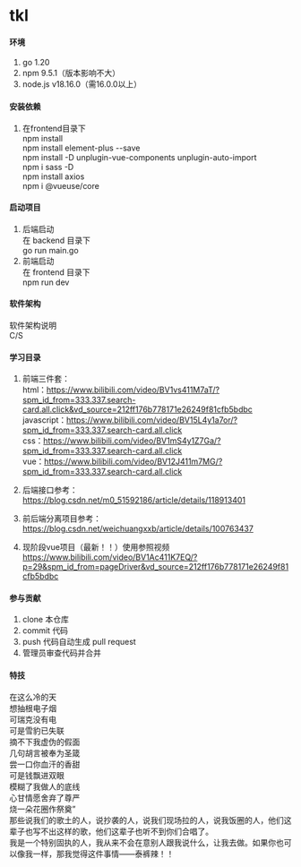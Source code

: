 # tkl

#### 环境
1.  go 1.20
2.  npm 9.5.1（版本影响不大）
3.  node.js v18.16.0（需16.0.0以上）

#### 安装依赖
1. 在frontend目录下  
   npm install    
   npm install element-plus --save  
   npm install -D unplugin-vue-components unplugin-auto-import   
   npm i sass -D  
   npm install axios         
   npm i @vueuse/core

#### 启动项目
1.  后端启动    
在 backend 目录下  
go run main.go
2.  前端启动  
在 frontend 目录下   
npm run dev


#### 软件架构
软件架构说明  
C/S  

#### 学习目录
1.  前端三件套：  
html：https://www.bilibili.com/video/BV1vs411M7aT/?spm_id_from=333.337.search-card.all.click&vd_source=212ff176b778171e26249f81cfb5bdbc  
javascript：https://www.bilibili.com/video/BV15L4y1a7or/?spm_id_from=333.337.search-card.all.click  
css：https://www.bilibili.com/video/BV1mS4y1Z7Ga/?spm_id_from=333.337.search-card.all.click  
vue：https://www.bilibili.com/video/BV12J411m7MG/?spm_id_from=333.337.search-card.all.click

2.  后端接口参考：  
https://blog.csdn.net/m0_51592186/article/details/118913401  

3.  前后端分离项目参考：  
https://blog.csdn.net/weichuangxxb/article/details/100763437  

4.  现阶段vue项目（最新！！）使用参照视频  
https://www.bilibili.com/video/BV1Ac411K7EQ/?p=29&spm_id_from=pageDriver&vd_source=212ff176b778171e26249f81cfb5bdbc



#### 参与贡献

1.  clone 本仓库
2.  commit 代码
3.  push 代码自动生成 pull request
4.  管理员审查代码并合并

#### 特技

在这么冷的天  
想抽根电子烟  
可瑞克没有电  
可是雪豹已失联  
摘不下我​虚伪的假​面  
几句胡言被奉为圣箴  
尝一口你血汗的香甜  
可是钱飘进双眼  
模糊了我做人的底线  
心甘情愿舍弃了尊严  
烧一朵花圈作祭奠”  
那些说我们的歌土的人，说抄袭的人，说我们现场拉的人，说我饭圈的人，他们这辈子也写不出这样的歌，他们这辈子也听不到你们合唱了。  
我是一个特别固执的人，我从来不会在意别人跟我说什么，让我去做。如果你也可以像我一样，那我觉得这件事情——泰裤辣！！